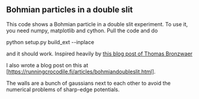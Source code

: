 ## Bohmian particles in a double slit

This code shows a Bohmian particle in a double slit experiment.
To use it, you need numpy, matplotlib and cython. Pull the code and do

python setup.py build_ext --inplace

and it should work. Inspired heavily by
[this blog post of Thomas Bronzwaer](https://thomasbronzwaer.wordpress.com/2016/03/25/numerical-quantum-mechanics-the-time-dependent-schrodinger-equation-i/)

I also wrote a blog post on this at [https://runningcrocodile.fi/articles/bohmiandoubleslit.html]. 

The walls are a bunch of gaussians next to each other to avoid the numerical problems of sharp-edge potentials.